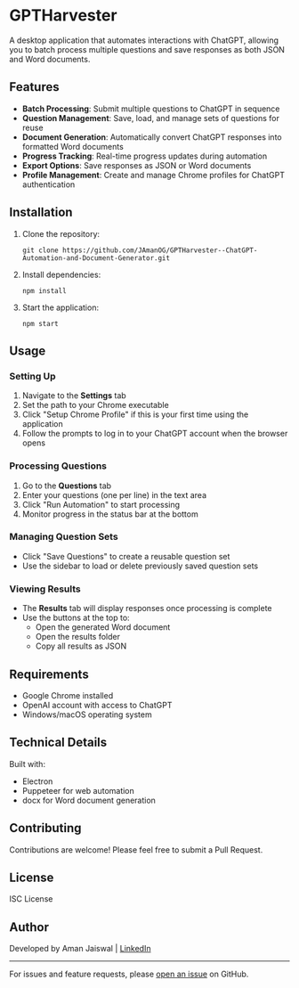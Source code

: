 # GPTHarvester

A desktop application that automates interactions with ChatGPT, allowing you to batch process multiple questions and save responses as both JSON and Word documents.

## Features

- **Batch Processing**: Submit multiple questions to ChatGPT in sequence
- **Question Management**: Save, load, and manage sets of questions for reuse
- **Document Generation**: Automatically convert ChatGPT responses into formatted Word documents
- **Progress Tracking**: Real-time progress updates during automation
- **Export Options**: Save responses as JSON or Word documents
- **Profile Management**: Create and manage Chrome profiles for ChatGPT authentication

## Installation

1. Clone the repository:
   ```
   git clone https://github.com/JAmanOG/GPTHarvester--ChatGPT-Automation-and-Document-Generator.git
   ```

2. Install dependencies:
   ```
   npm install
   ```

3. Start the application:
   ```
   npm start
   ```

## Usage

### Setting Up

1. Navigate to the **Settings** tab
2. Set the path to your Chrome executable
3. Click "Setup Chrome Profile" if this is your first time using the application
4. Follow the prompts to log in to your ChatGPT account when the browser opens

### Processing Questions

1. Go to the **Questions** tab
2. Enter your questions (one per line) in the text area
3. Click "Run Automation" to start processing
4. Monitor progress in the status bar at the bottom

### Managing Question Sets

- Click "Save Questions" to create a reusable question set
- Use the sidebar to load or delete previously saved question sets

### Viewing Results

- The **Results** tab will display responses once processing is complete
- Use the buttons at the top to:
  - Open the generated Word document
  - Open the results folder
  - Copy all results as JSON

## Requirements

- Google Chrome installed
- OpenAI account with access to ChatGPT
- Windows/macOS operating system

## Technical Details

Built with:
- Electron
- Puppeteer for web automation
- docx for Word document generation

## Contributing

Contributions are welcome! Please feel free to submit a Pull Request.

## License

ISC License

## Author

Developed by Aman Jaiswal | [LinkedIn](https://www.linkedin.com/in/aman-jaiswalg)

---

For issues and feature requests, please [open an issue](https://github.com/JAmanOG/GPTHarvester--ChatGPT-Automation-and-Document-Generator/issues) on GitHub.